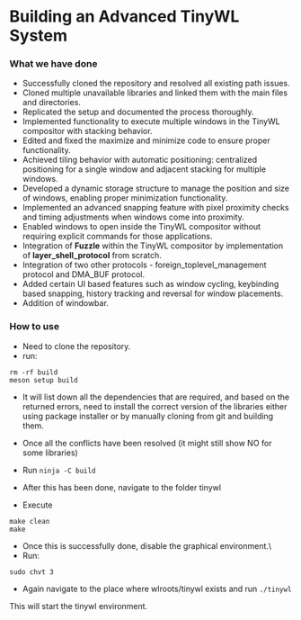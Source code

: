 # Building an Advanced TinyWL System

### What we have done
- Successfully cloned the repository and resolved all existing path issues.
- Cloned multiple unavailable libraries and linked them with the main files and directories.
- Replicated the setup and documented the process thoroughly.
- Implemented functionality to execute multiple windows in the TinyWL compositor with stacking behavior.
- Edited and fixed the maximize and minimize code to ensure proper functionality.
- Achieved tiling behavior with automatic positioning: centralized positioning for a single window and adjacent stacking for multiple windows.
- Developed a dynamic storage structure to manage the position and size of windows, enabling proper minimization functionality.
- Implemented an advanced snapping feature with pixel proximity checks and timing adjustments when windows come into proximity.
- Enabled windows to open inside the TinyWL compositor without requiring explicit commands for those applications.
- Integration of **Fuzzle** within the TinyWL compositor by implementation of **layer_shell_protocol** from scratch.
- Integration of two other protocols - foreign_toplevel_management protocol and DMA_BUF protocol.
- Added certain UI based features such as window cycling, keybinding based snapping, history tracking and reversal for window placements.
- Addition of windowbar.

### How to use
- Need to clone the repository.
- run:
```
rm -rf build
meson setup build
```

- It will list down all the dependencies that are required, and based on the returned errors, need to install the correct version of the libraries either using package installer or by manually cloning from git and building them.
- Once all the conflicts have been resolved (it might still show NO for some libraries)
- Run ``` ninja -C build ```

- After this has been done, navigate to the folder tinywl
- Execute

```
make clean
make
```

- Once this is successfully done, disable the graphical environment.\
- Run:
```
sudo chvt 3
```

- Again navigate to the place where wlroots/tinywl exists and run ``` ./tinywl ```

This will start the tinywl environment.

